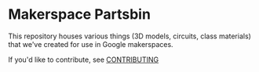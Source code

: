 # Makerspace Partsbin

This repository houses various things (3D models, circuits, class materials)
that we've created for use in Google makerspaces.

If you'd like to contribute, see [CONTRIBUTING](CONTRIBUTING.md)
